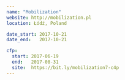 ```yaml
---
name: "Mobilization"
website: http://mobilization.pl
location: Łódź, Poland

date_start: 2017-10-21
date_end:   2017-10-21

cfp:
  start: 2017-06-19
  end:   2017-08-31
  site:  https://bit.ly/mobilization7-c4p
---
```

